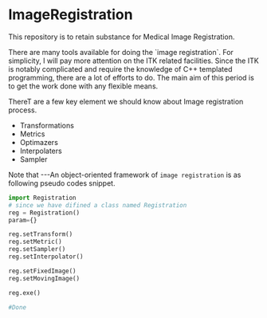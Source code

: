 
ImageRegistration
============

This repository is to retain substance for Medical Image Registration.

<p>There are many tools available for doing the `image registration`. For simplicity, I will pay more attention on the ITK related facilities. Since the ITK is notably complicated and require the knowledge of C++ templated programming, there are a lot of efforts to do. The main aim of this period is to get the work done with any flexible means.

ThereT are a few key element we should know about Image registration process.


  * Transformations
  * Metrics
  * Optimazers
  * Interpolaters
  * Sampler

Note that ---An object-oriented framework of `image registration` is as following pseudo codes snippet.

~~~python
import Registration
# since we have difined a class named Registration
reg = Registration()
param={}

reg.setTransform()
reg.setMetric()
reg.setSampler()
reg.setInterpolator()

reg.setFixedImage()
reg.setMovingImage()

reg.exe()

#Done
~~~



